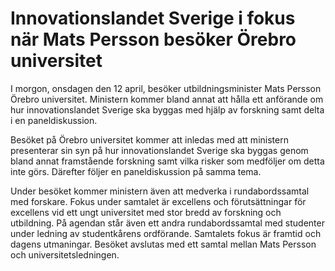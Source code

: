 # Innovationslandet Sverige i fokus när Mats Persson besöker Örebro universitet

I morgon, onsdagen den 12 april, besöker utbildningsminister Mats Persson Örebro universitet. Ministern kommer bland annat att hålla ett anförande om hur innovationslandet Sverige ska byggas med hjälp av forskning samt delta i en paneldiskussion.

Besöket på Örebro universitet kommer att inledas med att ministern presenterar sin syn på hur innovationslandet Sverige ska byggas genom bland annat framstående forskning samt vilka risker som medföljer om detta inte görs. Därefter följer en paneldiskussion på samma tema.

Under besöket kommer ministern även att medverka i rundabordssamtal med forskare. Fokus under samtalet är excellens och förutsättningar för excellens vid ett ungt universitet med stor bredd av forskning och utbildning. På agendan står även ett andra rundabordssamtal med studenter under ledning av studentkårens ordförande. Samtalets fokus är framtid och dagens utmaningar. Besöket avslutas med ett samtal mellan Mats Persson och universitetsledningen.
